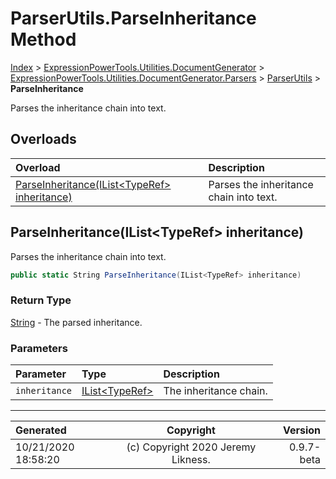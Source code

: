 ﻿# ParserUtils.ParseInheritance Method

[Index](../index.md) > [ExpressionPowerTools.Utilities.DocumentGenerator](ExpressionPowerTools.Utilities.DocumentGenerator.a.md) > [ExpressionPowerTools.Utilities.DocumentGenerator.Parsers](ExpressionPowerTools.Utilities.DocumentGenerator.Parsers.n.md) > [ParserUtils](ExpressionPowerTools.Utilities.DocumentGenerator.Parsers.ParserUtils.cs.md) > **ParseInheritance**

Parses the inheritance chain into text.

## Overloads

| Overload | Description |
| :-- | :-- |
| [ParseInheritance(IList&lt;TypeRef> inheritance)](#parseinheritanceilisttyperef-inheritance) | Parses the inheritance chain into text. |
## ParseInheritance(IList&lt;TypeRef> inheritance)

Parses the inheritance chain into text.

```csharp
public static String ParseInheritance(IList<TypeRef> inheritance)
```

### Return Type

 [String](https://docs.microsoft.com/dotnet/api/system.string)  - The parsed inheritance.

### Parameters

| Parameter | Type | Description |
| :-- | :-- | :-- |
| `inheritance` | [IList&lt;TypeRef>](https://docs.microsoft.com/dotnet/api/system.collections.generic.ilist-1) | The inheritance chain. |



---

| Generated | Copyright | Version |
| :-- | :-: | --: |
| 10/21/2020 18:58:20 | (c) Copyright 2020 Jeremy Likness. | 0.9.7-beta |
